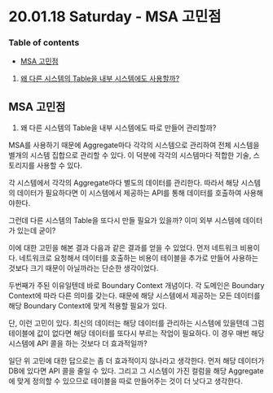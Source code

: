 # 20.01.18 Saturday - MSA 고민점

### Table of contents

- [MSA 고민점](#MSA_고민점)

1. [왜 다른 시스템의 Table을 내부 시스템에도 사용할까?](#왜_다른_시스템의_Table을_내부_시스템에도_사용할까?)

## MSA 고민점

1. 왜 다른 시스템의 Table을 내부 시스템에도 따로 만들어 관리할까?

MSA를 사용하기 때문에 Aggregate마다 각각의 시스템으로 관리하여 전체 시스템을 별개의 시스템 집합으로 관리할 수 있다. 이 덕분에 각각의 시스템마다 적합한 기술, 스토리지를 사용할 수 있다.

각 시스템에서 각각의 Aggregate마다 별도의 데이터를 관리한다. 따라서 해당 시스템의 데이터가 필요하다면 이 시스템에서 제공하는 API를 통해 데이터를 호출하여 사용해야한다.

그런데 다른 시스템의 Table을 또다시 만들 필요가 있을까? 이미 외부 시스템에 데이터가 있는데 굳이?

이에 대한 고민을 해본 결과 다음과 같은 결과를 얻을 수 있었다. 먼저 네트워크 비용이다. 네트워크로 요청해서 데이터를 호출하는 비용이 테이블을 추가로 만들어 사용하는 것보다 크기 때문이 아닐까라는 단순한 생각이었다.

두번째가 주된 이유일텐데 바로 Boundary Context 개념이다. 각 도메인은 Boundary Context에 따라 다른 의미를 갖는다. 때문에 해당 시스템에서 제공하는 모든 데이터를 해당 Boundary Context에 맞게 적용할 필요가 있다.

단, 이런 고민이 있다. 최신의 데이터는 해당 데이터를 관리하는 시스템에 있을텐데 그럼 테이블에 값이 없다면 해당 데이터를 또다시 부르는 작업이 필요하다. 이 경우 매번 해당 시스템에 API 콜을 하는 것보다 더 효과적일까?

일단 위 고민에 대한 답으로는 좀 더 효과적이지 않나라고 생각한다. 먼저 해당 데이터가 DB에 있다면 API 콜을 줄일 수 있다. 그리고 그 시스템이 가진 컬럼을 해당 Aggregate에 맞게 정의할 수 있으므로 테이블을 따로 만들어주는 것이 더 낫다고 생각한다.
